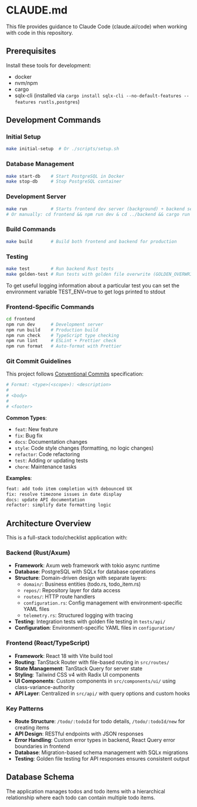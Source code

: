 # CLAUDE.md

This file provides guidance to Claude Code (claude.ai/code) when working with code in this repository.

## Prerequisites

Install these tools for development:
- docker
- nvm/npm
- cargo
- sqlx-cli (installed via `cargo install sqlx-cli --no-default-features --features rustls,postgres`)

## Development Commands

### Initial Setup
```bash
make initial-setup  # Or ./scripts/setup.sh
```

### Database Management
```bash
make start-db    # Start PostgreSQL in Docker
make stop-db     # Stop PostgreSQL container
```

### Development Server
```bash
make run         # Starts frontend dev server (background) + backend server
# Or manually: cd frontend && npm run dev & cd ../backend && cargo run
```

### Build Commands
```bash
make build       # Build both frontend and backend for production
```

### Testing
```bash
make test        # Run backend Rust tests
make golden-test # Run tests with golden file overwrite (GOLDEN_OVERWRITE=true)
```

To get useful logging information about a particular test you can set the
environment variable TEST_ENV=true to get logs printed to stdout

### Frontend-Specific Commands
```bash
cd frontend
npm run dev      # Development server
npm run build    # Production build
npm run check    # TypeScript type checking
npm run lint     # ESLint + Prettier check
npm run format   # Auto-format with Prettier
```

### Git Commit Guidelines

This project follows [Conventional Commits](https://conventionalcommits.org/) specification:

```bash
# Format: <type>(<scope>): <description>
# 
# <body>
# 
# <footer>
```

**Common Types**:
- `feat`: New feature
- `fix`: Bug fix
- `docs`: Documentation changes
- `style`: Code style changes (formatting, no logic changes)
- `refactor`: Code refactoring
- `test`: Adding or updating tests
- `chore`: Maintenance tasks

**Examples**:
```bash
feat: add todo item completion with debounced UX
fix: resolve timezone issues in date display  
docs: update API documentation
refactor: simplify date formatting logic
```

## Architecture Overview

This is a full-stack todo/checklist application with:

### Backend (Rust/Axum)
- **Framework**: Axum web framework with tokio async runtime
- **Database**: PostgreSQL with SQLx for database operations
- **Structure**: Domain-driven design with separate layers:
  - `domain/`: Business entities (todo.rs, todo_item.rs)  
  - `repos/`: Repository layer for data access
  - `routes/`: HTTP route handlers
  - `configuration.rs`: Config management with environment-specific YAML files
  - `telemetry.rs`: Structured logging with tracing
- **Testing**: Integration tests with golden file testing in `tests/api/`
- **Configuration**: Environment-specific YAML files in `configuration/`

### Frontend (React/TypeScript)
- **Framework**: React 18 with Vite build tool
- **Routing**: TanStack Router with file-based routing in `src/routes/`
- **State Management**: TanStack Query for server state
- **Styling**: Tailwind CSS v4 with Radix UI components
- **UI Components**: Custom components in `src/components/ui/` using class-variance-authority
- **API Layer**: Centralized in `src/api/` with query options and custom hooks

### Key Patterns
- **Route Structure**: `/todo/:todoId` for todo details, `/todo/:todoId/new` for creating items
- **API Design**: RESTful endpoints with JSON responses
- **Error Handling**: Custom error types in backend, React Query error boundaries in frontend
- **Database**: Migration-based schema management with SQLx migrations
- **Testing**: Golden file testing for API responses ensures consistent output

## Database Schema

The application manages todos and todo items with a hierarchical relationship where each todo can contain multiple todo items.
